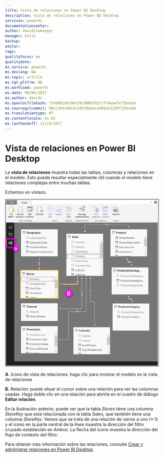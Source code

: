 ```yaml
---
title: Vista de relaciones en Power BI Desktop
description: Vista de relaciones en Power BI Desktop
services: powerbi
documentationcenter: 
author: davidiseminger
manager: kfile
backup: 
editor: 
tags: 
qualityfocus: no
qualitydate: 
ms.service: powerbi
ms.devlang: NA
ms.topic: article
ms.tgt_pltfrm: NA
ms.workload: powerbi
ms.date: 09/06/2017
ms.author: davidi
ms.openlocfilehash: 77dd801d6704c59cd88bf02f1f74aaefe73be26e
ms.sourcegitcommit: 99cc3b9cb615c2957dde6ca908a51238f129cebb
ms.translationtype: HT
ms.contentlocale: es-ES
ms.lasthandoff: 11/13/2017
---
```

# <a name="relationship-view-in-power-bi-desktop"></a>Vista de relaciones en Power BI Desktop
La **vista de relaciones** muestra todas las tablas, columnas y relaciones en el modelo. Esto puede resultar especialmente útil cuando el modelo tiene relaciones complejas entre muchas tablas.

Echemos un vistazo.

![](media/desktop-relationship-view/relationshipview_fullscreen.png)

**A.**  Icono de vista de relaciones: haga clic para mostrar el modelo en la vista de relaciones

**B.** Relación: puede situar el cursor sobre una relación para ver las columnas usadas. Haga doble clic en una relación para abrirla en el cuadro de diálogo **Editar relación**. 

En la ilustración anterior, puede ver que la tabla *Stores* tiene una columna *StoreKey* que está relacionada con la tabla *Sales*, que también tiene una columna *StoreKey*. Vemos que se trata de una relación de *varios a uno* (\*:1) y el icono en la parte central de la línea muestra la dirección del filtro cruzado establecido en *Ambos*. La flecha del icono muestra la dirección del flujo de contexto del filtro.

Para obtener más información sobre las relaciones, consulte [Crear y administrar relaciones en Power BI Desktop](desktop-create-and-manage-relationships.md).

